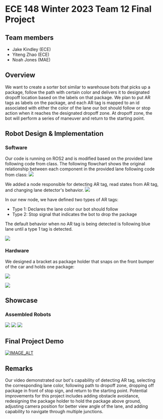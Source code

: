 # ECE 148 Winter 2023 Team 12 Final Project

## Team members

- Jake Kindley (ECE)
- Yiteng Zhao (ECE)
- Noah Jones (MAE)

## Overview

We want to create a sorter bot similar to warehouse bots that picks up a package, follow the path with certain color and delivers it to designated dropoff location based on the labels on that package. We plan to put AR tags as labels on the package, and each AR tag is mapped to an id associated with either the color of the lane our bot should follow or stop action when it reaches the designated dropoff zone. At dropoff zone, the bot will perform a series of maneuver and return to the starting point.

## Robot Design & Implementation

### Software

Our code is running on ROS2 and is modified based on the provided lane following code from class. The following flowchart shows the original relationship between each component in the provided lane following code from class:
![](misc/comp_soft_old.jpg)

We added a node responsible for detecting AR tag, read states from AR tag, and changing lane detector's behavior.
![](misc/comp_soft_new.jpg)

In our new node, we have defined two types of AR tags:

- Type 1: Declares the lane color our bot should follow
- Type 2: Stop signal that indicates the bot to drop the package

The default behavior when no AR tag is being detected is following blue lane until a type 1 tag is detected.

![](misc/comp_soft_exec.jpg)

### Hardware

We designed a bracket as package holder that snaps on the front bumper of the car and holds one package:

![](misc/comp_hard_model.jpg)

![](misc/comp_hard_real.jpg)

## Showcase

### Assembled Robots

![](misc/1679732517182.jpg)
![](misc/1679732517200.jpg)
![](misc/1679732517217.jpg)

## Final Project Demo
[![IMAGE_ALT](https://img.youtube.com/vi/SK89a9Srcq0/0.jpg)](https://www.youtube.com/watch?v=SK89a9Srcq0)

## Remarks

Our video demonstrated our bot's capability of detecting AR tag, selecting the corresponding lane color, following path to dropoff zone, dropping off package in front of stop sign, and return to the starting point. Potential improvements for this project includes adding obstacle avoidance, redesigning the package holder to hold the package above ground, adjusting camera position for better view angle of the lane, and adding capability to navigate through multiple junctions.